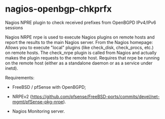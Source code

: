 # nagios-openbgp-chkprfx
Nagios NPRE plugin to check received prefixes from OpenBGPD IPv4/IPv6 sessions

Nagios NRPE nrpe is used to execute Nagios plugins on remote hosts and report the results to the main Nagios server. From the Nagios homepage: Allows you to execute "local" plugins (like check_disk, check_procs, etc.) on remote hosts. The check_nrpe plugin is called from Nagios and actually makes the plugin requests to the remote host. Requires that nrpe be running on the remote host (either as a standalone daemon or as a service under inetd). 

Requirements:

- FreeBSD / pfSense with OpenBGPD;
- NRPEv2 (https://github.com/pfsense/FreeBSD-ports/commits/devel/net-mgmt/pfSense-pkg-nrpe).

- Nagios Monitoring server.


                                                        
